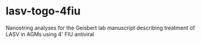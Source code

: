 # lasv-togo-4fiu
Nanostring analyses for the Geisbert lab manuscript describing treatment of LASV in AGMs using 4' FIU antiviral
